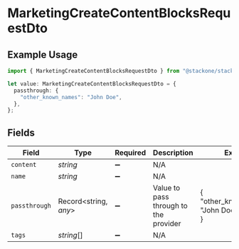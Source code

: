 # MarketingCreateContentBlocksRequestDto

## Example Usage

```typescript
import { MarketingCreateContentBlocksRequestDto } from "@stackone/stackone-client-ts/sdk/models/shared";

let value: MarketingCreateContentBlocksRequestDto = {
  passthrough: {
    "other_known_names": "John Doe",
  },
};
```

## Fields

| Field                                 | Type                                  | Required                              | Description                           | Example                               |
| ------------------------------------- | ------------------------------------- | ------------------------------------- | ------------------------------------- | ------------------------------------- |
| `content`                             | *string*                              | :heavy_minus_sign:                    | N/A                                   |                                       |
| `name`                                | *string*                              | :heavy_minus_sign:                    | N/A                                   |                                       |
| `passthrough`                         | Record<string, *any*>                 | :heavy_minus_sign:                    | Value to pass through to the provider | {<br/>"other_known_names": "John Doe"<br/>} |
| `tags`                                | *string*[]                            | :heavy_minus_sign:                    | N/A                                   |                                       |